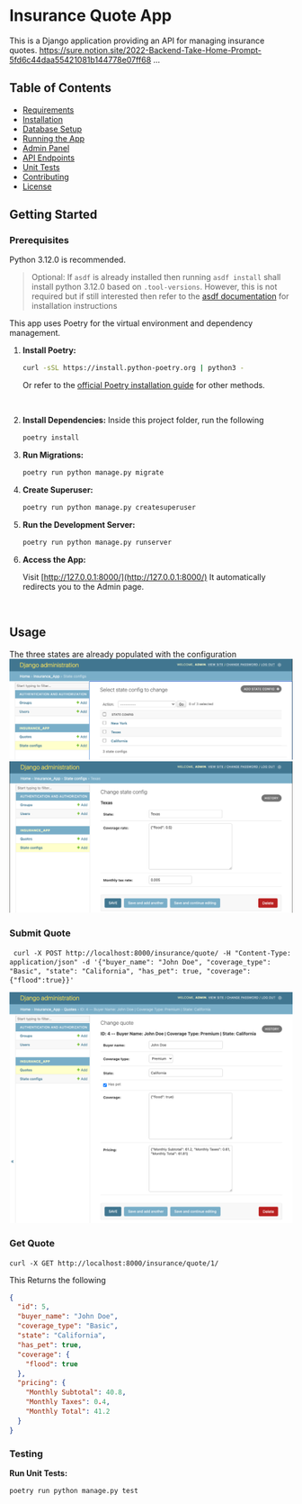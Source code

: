 # Insurance Quote App
This is a Django application providing an API for managing insurance quotes.
https://sure.notion.site/2022-Backend-Take-Home-Prompt-5fd6c44daa55421081b144778e07ff68
...

## Table of Contents

- [Requirements](#requirements)
- [Installation](#installation)
- [Database Setup](#database-setup)
- [Running the App](#running-the-app)
- [Admin Panel](#admin-panel)
- [API Endpoints](#api-endpoints)
- [Unit Tests](#unit-tests)
- [Contributing](#contributing)
- [License](#license)


## Getting Started

### Prerequisites
Python 3.12.0 is recommended. 
> Optional: 
If `asdf` is already installed then running `asdf install` shall install python 3.12.0 based on `.tool-versions`. However, this is not required but if still interested then refer to the [asdf documentation](https://asdf-vm.com/#/core-manage-asdf) for installation instructions 

This app uses Poetry for the virtual environment and dependency management.


1. **Install Poetry:**

    ```bash
    curl -sSL https://install.python-poetry.org | python3 -
    ```

    Or refer to the [official Poetry installation guide](https://python-poetry.org/docs/#installation) for other methods.
<br>

2. **Install Dependencies:**
    Inside this project folder, run the following

    ```bash
    poetry install
    ```

3. **Run Migrations:**

    ```bash
    poetry run python manage.py migrate
    ```

5. **Create Superuser:**

    ```bash
    poetry run python manage.py createsuperuser
    ```

6. **Run the Development Server:**

    ```bash
    poetry run python manage.py runserver
    ```

7. **Access the App:**

    Visit [http://127.0.0.1:8000/](http://127.0.0.1:8000/) It automatically redirects you to the Admin page.
<br>


## Usage
The three states are already populated with the configuration
![image info](./images/state_configs.png)
![image info](./images/state_config.png)

### Submit Quote
```curl
 curl -X POST http://localhost:8000/insurance/quote/ -H "Content-Type: application/json" -d '{"buyer_name": "John Doe", "coverage_type": "Basic", "state": "California", "has_pet": true, "coverage": {"flood":true}}' 
 ```
 ![image info](./images/quote.png)
### Get Quote
```
curl -X GET http://localhost:8000/insurance/quote/1/
```
This Returns the following
```JSON
{
  "id": 5,
  "buyer_name": "John Doe",
  "coverage_type": "Basic",
  "state": "California",
  "has_pet": true,
  "coverage": {
    "flood": true
  },
  "pricing": {
    "Monthly Subtotal": 40.8,
    "Monthly Taxes": 0.4,
    "Monthly Total": 41.2
  }
}
```

### Testing

**Run Unit Tests:**

```bash
poetry run python manage.py test
```
